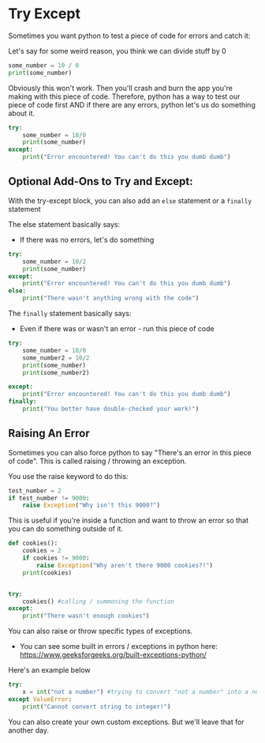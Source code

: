 # Try Except

Sometimes you want python to test a piece of code for errors and catch it: 

Let's say for some weird reason, you think we can divide stuff by 0
```python
some_number = 10 / 0
print(some_number)
```

Obviously this won't work. Then you'll crash and burn the app you're making with this piece of code.
Therefore, python has a way to test our piece of code first AND if there are any errors, python let's us do something about it. 

```python
try:
	some_number = 10/0
	print(some_number)
except:
	print("Error encountered! You can't do this you dumb dumb")

```

## Optional Add-Ons to Try and Except:
With the try-except block, you can also add an `else` statement or a `finally` statement

The else statement basically says:
- If there was no errors, let's do something

```python
try:
	some_number = 10/2
	print(some_number)
except:
	print("Error encountered! You can't do this you dumb dumb")
else:
	print("There wasn't anything wrong with the code")
```

The `finally` statement basically says:
- Even if there was or wasn't an error - run this piece of code

```python
try:
	some_number = 10/0
	some_number2 = 10/2
	print(some_number)
	print(some_number2)

except:
	print("Error encountered! You can't do this you dumb dumb")
finally:
	print("You better have double-checked your work!")

```


## Raising An Error

Sometimes you can also force python to say "There's an error in this piece of code". This is called raising / throwing an exception. 

You use the raise keyword to do this:

```python
test_number = 2
if test_number != 9000:
	raise Exception("Why isn't this 9000?") 

```

This is useful if you're inside a function and want to throw an error so that you can do something outside of it.

```python
def cookies():
	cookies = 2
	if cookies != 9000:
		raise Exception("Why aren't there 9000 cookies?!") 
	print(cookies)


try:
	cookies() #calling / summoning the function
except:
	print("There wasn't enough cookies")
```

You can also raise or throw specific types of exceptions. 
- You can see some built in errors / exceptions in python here: https://www.geeksforgeeks.org/built-exceptions-python/

Here's an example below
```python
try:
    x = int("not a number") #trying to convert "not a number" into a number
except ValueError:
    print("Cannot convert string to integer!")
```

You can also create your own custom exceptions. But we'll leave that for another day. 

